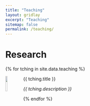 ```yaml
---
title: "Teaching"
layout: gridlay
excerpt: "Teaching"
sitemap: false
permalink: /teaching/
---
```


# Research

{% for tching in site.data.teaching %}
<div class="row">
<div class="col-sm-11 clearfix">
 <div class="well well-sm">
  <img src="{{ site.url }}{{ site.baseurl }}/images/teachingpic/{{ tching.image }}" class="img-responsive" width="11%" style="float: left" />
  <p>{{ tching.title }}</p>
  <p><em>{{ tching.description }}</em></p>
 </div>
</div>
</div>
{% endfor %}
